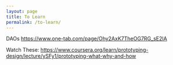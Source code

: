 ```yaml
---
layout: page
title: To Learn
permalink: /to-learn/
---
```

DAOs
https://www.one-tab.com/page/Ohy2AxK7TheOG7RG_sE2lA

Watch These:
https://www.coursera.org/learn/prototyping-design/lecture/ySFy1/prototyping-what-why-and-how